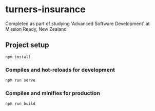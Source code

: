 # turners-insurance

Completed as part of studying 'Advanced Software Development' at Mission Ready, New Zealand

## Project setup
```
npm install
```

### Compiles and hot-reloads for development
```
npm run serve
```

### Compiles and minifies for production
```
npm run build
```

